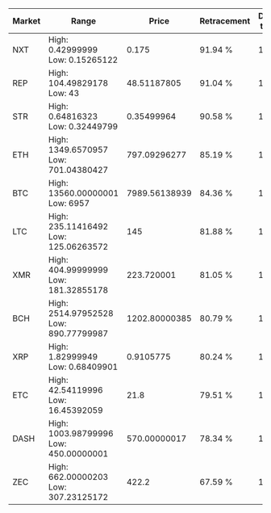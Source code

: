 | Market | Range | Price| Retracement | Doubles to 50% |
| --- | --- | --- | --- | --- |
| NXT | High: 0.42999999<br />Low: 0.15265122 | 0.175 | 91.94 % | 1.66 |
| REP | High: 104.49829178<br />Low: 43 | 48.51187805 | 91.04 % | 1.52 |
| STR | High: 0.64816323<br />Low: 0.32449799 | 0.35499964 | 90.58 % | 1.37 |
| ETH | High: 1349.6570957<br />Low: 701.04380427 | 797.09296277 | 85.19 % | 1.29 |
| BTC | High: 13560.00000001<br />Low: 6957 | 7989.56138939 | 84.36 % | 1.28 |
| LTC | High: 235.11416492<br />Low: 125.06263572 | 145 | 81.88 % | 1.24 |
| XMR | High: 404.99999999<br />Low: 181.32855178 | 223.720001 | 81.05 % | 1.31 |
| BCH | High: 2514.97952528<br />Low: 890.77799987 | 1202.80000385 | 80.79 % | 1.42 |
| XRP | High: 1.82999949<br />Low: 0.68409901 | 0.9105775 | 80.24 % | 1.38 |
| ETC | High: 42.54119996<br />Low: 16.45392059 | 21.8 | 79.51 % | 1.35 |
| DASH | High: 1003.98799996<br />Low: 450.00000001 | 570.00000017 | 78.34 % | 1.28 |
| ZEC | High: 662.00000203<br />Low: 307.23125172 | 422.2 | 67.59 % | 1.15 |
